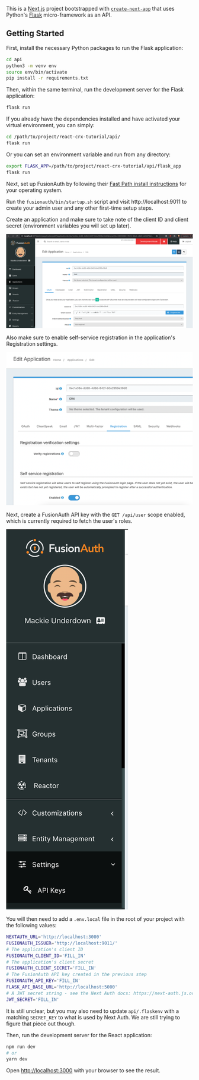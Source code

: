 This is a [Next.js](https://nextjs.org/) project bootstrapped with [`create-next-app`](https://github.com/vercel/next.js/tree/canary/packages/create-next-app) that uses Python's [Flask](https://flask.palletsprojects.com/en/2.0.x/) micro-framework as an API.

## Getting Started

First, install the necessary Python packages to run the Flask application:

```bash
cd api
python3 -m venv env
source env/bin/activate
pip install -r requirements.txt
```

Then, within the same terminal, run the development server for the Flask application:

```bash
flask run
```

If you already have the dependencies installed and have activated your virtual environment, you can simply:

```bash
cd /path/to/project/react-crx-tutorial/api/
flask run
```

Or you can set an environment variable and run from any directory:

```bash
export FLASK_APP=/path/to/project/react-crx-tutorial/api/flask_app
flask run
```

Next, set up FusionAuth by following their [Fast Path install instructions](https://fusionauth.io/docs/v1/tech/installation-guide/fast-path/) for your operating system.

Run the `fusionauth/bin/startup.sh` script and visit http://localhost:9011 to create your admin user and any other first-time setup steps.

Create an application and make sure to take note of the client ID and client secret (environment variables you will set up later).

![](./screenshots/fusionauth-application.png)

Also make sure to enable self-service registration in the application's Registration settings.

![](./screenshots/fusionauth-registration.png)

Next, create a FusionAuth API key with the `GET /api/user` scope enabled, which is currently required to fetch the user's roles.

![](./screenshots/fusionauth-settings-api-keys.png)

You will then need to add a `.env.local` file in the root of your project with the following values:

```sh
NEXTAUTH_URL='http://localhost:3000'
FUSIONAUTH_ISSUER='http://localhost:9011/'
# The application's client ID
FUSIONAUTH_CLIENT_ID='FILL_IN'
# The application's client secret
FUSIONAUTH_CLIENT_SECRET='FILL_IN'
# The FusionAuth API key created in the previous step
FUSIONAUTH_API_KEY='FILL_IN'
FLASK_API_BASE_URL='http://localhost:5000'
# A JWT secret string - see the Next Auth docs: https://next-auth.js.org/configuration/options#jwt
JWT_SECRET='FILL_IN'
```

It is still unclear, but you may also need to update `api/.flaskenv` with a matching `SECRET_KEY` to what is used by Next Auth. We are still trying to figure that piece out though.

Then, run the development server for the React application:

```bash
npm run dev
# or
yarn dev
```

Open [http://localhost:3000](http://localhost:3000) with your browser to see the result.
